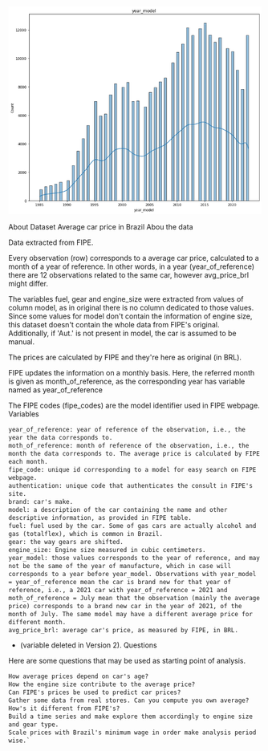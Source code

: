 ![](https://github.com/Alimomeni2000/Brazil-Car-Prices/blob/main/PlotFile/carYearModelPlot.png)


About Dataset
Average car price in Brazil
Abou the data

Data extracted from FIPE.

Every observation (row) corresponds to a average car price, calculated to a month of a year of reference. In other words, in a year (year_of_reference) there are 12 observations related to the same car, however avg_price_brl might differ.

The variables fuel, gear and engine_size were extracted from values of column model, as in original there is no column dedicated to those values. Since some values for model don't contain the information of engine size, this dataset doesn't contain the whole data from FIPE's original. Additionally, if 'Aut.' is not present in model, the car is assumed to be manual.

The prices are calculated by FIPE and they're here as original (in BRL).

FIPE updates the information on a monthly basis. Here, the referred month is given as month_of_reference, as the corresponding year has variable named as year_of_reference

The FIPE codes (fipe_codes) are the model identifier used in FIPE webpage.
Variables

    year_of_reference: year of reference of the observation, i.e., the year the data corresponds to.
    moth_of_reference: month of reference of the observation, i.e., the month the data corresponds to. The average price is calculated by FIPE each month.
    fipe_code: unique id corresponding to a model for easy search on FIPE webpage.
    authentication: unique code that authenticates the consult in FIPE's site.
    brand: car's make.
    model: a description of the car containing the name and other descriptive information, as provided in FIPE table.
    fuel: fuel used by the car. Some of gas cars are actually alcohol and gas (totalflex), which is common in Brazil.
    gear: the way gears are shifted.
    engine_size: Engine size measured in cubic centimeters.
    year_model: those values corresponds to the year of reference, and may not be the same of the year of manufacture, which in case will corresponds to a year before year_model. Observations with year_model = year_of_reference mean the car is brand new for that year of reference, i.e., a 2021 car with year_of_reference = 2021 and moth_of_reference = July mean that the observation (mainly the average price) corresponds to a brand new car in the year of 2021, of the month of July. The same model may have a different average price for different month.
    avg_price_brl: average car's price, as measured by FIPE, in BRL.

- (variable deleted in Version 2).
Questions

Here are some questions that may be used as starting point of analysis.

    How average prices depend on car's age?
    How the engine size contribute to the average price?
    Can FIPE's prices be used to predict car prices?
    Gather some data from real stores. Can you compute you own average? How's it different from FIPE's?
    Build a time series and make explore them accordingly to engine size and gear type.
    Scale prices with Brazil's minimum wage in order make analysis period wise.`
